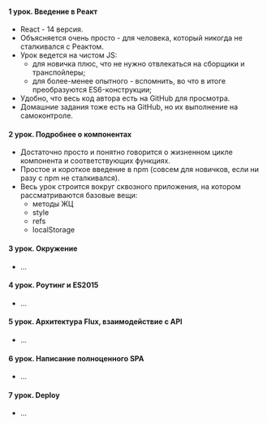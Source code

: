 #### 1 урок. Введение в Реакт

* React - 14 версия.
* Объясняется очень просто - для человека, который никогда не сталкивался с Реактом.
* Урок ведется на чистом JS:
    * для новичка плюс, что не нужно отвлекаться на сборщики и транспойлеры;
    * для более-менее опытного - вспомнить, во что в итоге преобразуются ES6-конструкции;
* Удобно, что весь код автора есть на GitHub для просмотра.
* Домашние задания тоже есть на GitHub, но их выполнение на самоконтроле.

#### 2 урок. Подробнее о компонентах

* Достаточно просто и понятно говорится о жизненном цикле компонента и соответствующих функциях.
* Простое и короткое введение в npm (совсем для новичков, если ни разу с npm не сталкивался).
* Весь урок строится вокруг сквозного приложения, на котором рассматриваются базовые вещи:
    * методы ЖЦ
    * style
    * refs
    * localStorage

#### 3 урок. Окружение

* ...

#### 4 урок. Роутинг и ES2015

* ...

#### 5 урок. Архитектура Flux, взаимодействие с API

* ...

#### 6 урок. Написание полноценного SPA

* ...

#### 7 урок. Deploy

* ...
